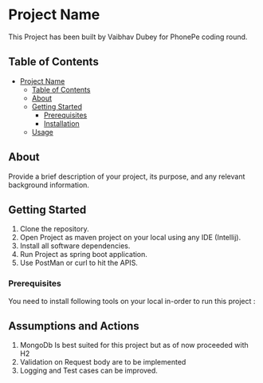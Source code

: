 # Project Name

This Project has been built by Vaibhav Dubey for PhonePe coding round.

## Table of Contents

- [Project Name](#project-name)
    - [Table of Contents](#table-of-contents)
    - [About](#about)
    - [Getting Started](#getting-started)
        - [Prerequisites](#prerequisites)
        - [Installation](#installation)
    - [Usage](#usage)

## About

Provide a brief description of your project, its purpose, and any relevant background information.

## Getting Started

1. Clone the repository.
2. Open Project as maven project on your local using any IDE (Intellij).
3. Install all software dependencies.
4. Run Project as spring boot application.
5. Use PostMan or curl to hit the APIS.

### Prerequisites

You need to install following tools on your local in-order to run this project :


## Assumptions and Actions

1. MongoDb Is best suited for this project but as of now proceeded with H2
2. Validation on Request body are to be implemented
3. Logging and Test cases can be improved.